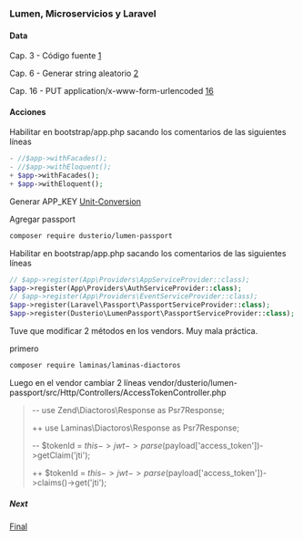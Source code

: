 ### Lumen, Microservicios y Laravel

#### Data

Cap. 3 - Código fuente [1](https://www.udemy.com/course/microservicios-con-lumen-una-arquitectura-orientada-a-servicios/learn/lecture/12176980#overview)


Cap. 6 - Generar string aleatorio [2](http://www.unit-conversion.info/texttools/random-string-generator/)

Cap. 16 - PUT application/x-www-form-urlencoded [16](https://www.udemy.com/course/microservicios-con-lumen-una-arquitectura-orientada-a-servicios/learn/lecture/12177192#overview)


#### Acciones

Habilitar en bootstrap/app.php sacando los comentarios de las siguientes líneas

```php
- //$app->withFacades();
- //$app->withEloquent();
+ $app->withFacades();
+ $app->withEloquent();
```

Generar APP_KEY
[Unit-Conversion](http://www.unit-conversion.info/texttools/random-string-generator/)

Agregar passport

```bash
composer require dusterio/lumen-passport
```


Habilitar en bootstrap/app.php sacando los comentarios de las siguientes líneas

```php
// $app->register(App\Providers\AppServiceProvider::class);
$app->register(App\Providers\AuthServiceProvider::class);
// $app->register(App\Providers\EventServiceProvider::class);
$app->register(Laravel\Passport\PassportServiceProvider::class);
$app->register(Dusterio\LumenPassport\PassportServiceProvider::class);
```
Tuve que modificar 2 métodos en los vendors. Muy mala práctica.

primero 
```bash
composer require laminas/laminas-diactoros
```

Luego en el vendor cambiar 2 líneas
vendor/dusterio/lumen-passport/src/Http/Controllers/AccessTokenController.php

> -- use Zend\Diactoros\Response as Psr7Response;
>
> ++ use Laminas\Diactoros\Response as Psr7Response;
> 
> -- $tokenId = $this->jwt->parse($payload['access_token'])->getClaim('jti');
> 
> ++ $tokenId = $this->jwt->parse($payload['access_token'])->claims()->get('jti');


##### Next
[Final](https://www.udemy.com/course/microservicios-con-lumen-una-arquitectura-orientada-a-servicios/learn/lecture/12176648#overview)

